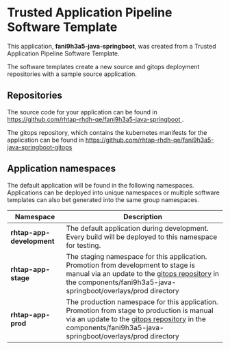 # Trusted Application Pipeline Software Template

This application, **fani9h3a5-java-springboot**, was created from a Trusted Application Pipeline Software Template.

The software templates create a new source and gitops deployment repositories with a sample source application. 

## Repositories

The source code for your application can be found in [https://github.com/rhtap-rhdh-qe/fani9h3a5-java-springboot ](https://github.com/rhtap-rhdh-qe/fani9h3a5-java-springboot ).
 
The gitops repository, which contains the kubernetes manifests for the application can be found in 
[https://github.com/rhtap-rhdh-qe/fani9h3a5-java-springboot-gitops ](https://github.com/rhtap-rhdh-qe/fani9h3a5-java-springboot-gitops ) 

## Application namespaces 

The default application will be found in the following namespaces. Applications can be deployed into unique namespaces or multiple software templates can also bet generated into the same group namespaces.  

|  Namespace   |  Description   |  
| -------- | -------- |   
| **rhtap-app-development** | The default application during development. Every build will be deployed to this namespace for testing. | 
| **rhtap-app-stage** | The staging namespace for this application. Promotion from development to stage is manual via an update to the [gitops repository](https://github.com/rhtap-rhdh-qe/fani9h3a5-java-springboot-gitops ) in the components/fani9h3a5-java-springboot/overlays/prod directory |  
| **rhtap-app-prod** | The production namespace for this application. Promotion from stage to production is manual via an update to the [gitops repository](https://github.com/rhtap-rhdh-qe/fani9h3a5-java-springboot-gitops ) in the components/fani9h3a5-java-springboot/overlays/prod directory | 
